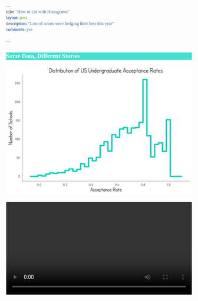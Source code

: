 ```yaml
---
title: "How to Lie with Histograms"
layout: post
description: "Lots of actors were hedging their bets this year"
comments: yes

---
```

<html>
<style>
@font-face {
  font-family: 'SFCartoonistHand';
  src: url('/res/blog_13/SFCartoonistHand.ttf') format('truetype');
  font-weight: normal;
  font-style: normal;
}
  h1,h2,h3,h4,h5,h6,head,title,pre, code, tt {
    font-family: 'SFCartoonistHand',serif;
    color: white;
    background-color: turquoise;
  }
</style>
</html>

### Same Data, Different Stories
<a href="/res/blog_13/acceptance_hist.png">
<img src="/res/blog_13/acceptance_hist.png">
</a>﻿

<video controls loop autoplay width="100%">
<!-- <source src="/res/blog_13/seed_logo.webm" autoplay="true" type="video/webm"> -->
<source src="/res/blog_13/schoollinlog.mp4" autoplay="true" type="video/mp4">

Your browser does not support the video tag.
</video>

<video controls loop autoplay width="100%">
<!-- <source src="/res/blog_13/seed_logo.webm" autoplay="true" type="video/webm"> -->
<source src="/res/blog_13/firms_linlog.mp4" autoplay="true" type="video/mp4">

Your browser does not support the video tag.
</video>


<a href="/res/blog_13/uniform_hist.png">
<img src="/res/blog_13/uniform_hist.png">
</a>﻿

<a href="/res/blog_13/test_hist.png">
<img src="/res/blog_13/test_hist.png">
</a>﻿

<a href="/res/blog_13/data_hist.png">
<img src="/res/blog_13/data_hist.png">
</a>﻿





### Notes:
* This was written in Python and D3.js : see code [here](https://github.com/NicholasARossi/academy_awards/tree/master)
* The data was taken from [the movie db](https://www.themoviedb.org)
